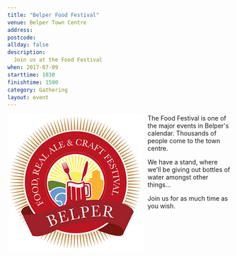 ```yaml
---
title: "Belper Food Festival"
venue: Belper Town Centre
address:
postcode: 
allday: false
description: 
  Join us at the Food Festival
when: 2017-07-09
starttime: 1030
finishtime: 1500
category: Gathering
layout: event
---
```

<img src="/assets/img/belper-food-festival-logo-(summer).png" alt="Food festival logo" style="float:left; margin: 0 10px 10px 0;" />

The Food Festival is one of the major events in Belper's calendar. Thousands of people come to the town centre.

We have a stand, where we'll be giving out bottles of water amongst other things...

Join us for as much time as you wish.

